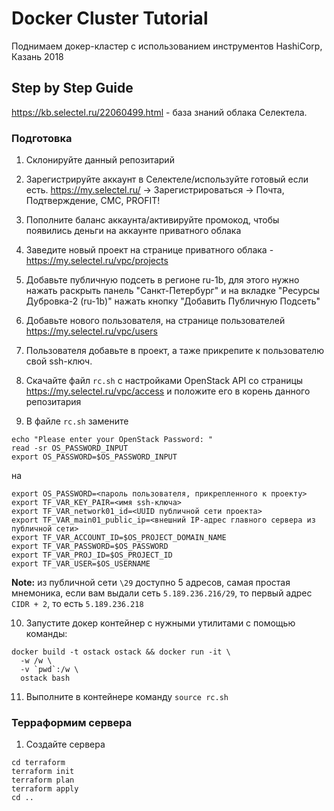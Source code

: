 # Docker Cluster Tutorial

Поднимаем докер-кластер с использованием инструментов HashiCorp, Казань 2018

## Step by Step Guide

https://kb.selectel.ru/22060499.html - база знаний облака Селектела.

### Подготовка

1. Склонируйте данный репозитарий

1. Зарегистрируйте аккаунт в Селектеле/используйте готовый если есть. https://my.selectel.ru/ -> Зарегистрироваться -> Почта, Подтверждение, СМС, PROFIT!

1. Пополните баланс аккаунта/активируйте промокод, чтобы появились деньги на аккаунте приватного облака

1. Заведите новый проект на странице приватного облака - https://my.selectel.ru/vpc/projects

1. Добавьте публичную подсеть в регионе ru-1b, для этого нужно нажать раскрыть панель "Санкт-Петербург" и на вкладке "Ресурсы Дубровка-2 (ru-1b)" нажать кнопку "Добавить Публичную Подсеть"

1. Добавьте нового пользователя, на странице пользователей https://my.selectel.ru/vpc/users

1. Пользователя добавьте в проект, а таже прикрепите к пользователю свой ssh-ключ.

1. Скачайте файл `rc.sh` с настройками OpenStack API со страницы https://my.selectel.ru/vpc/access и положите его в корень данного репозитария

1. В файле `rc.sh` замените

```
echo "Please enter your OpenStack Password: "
read -sr OS_PASSWORD_INPUT
export OS_PASSWORD=$OS_PASSWORD_INPUT
```

на

```
export OS_PASSWORD=<пароль пользователя, прикрепленного к проекту>
export TF_VAR_KEY_PAIR=<имя ssh-ключа>
export TF_VAR_network01_id=<UUID публичной сети проекта>
export TF_VAR_main01_public_ip=<внешний IP-адрес главного сервера из публичной сети>
export TF_VAR_ACCOUNT_ID=$OS_PROJECT_DOMAIN_NAME
export TF_VAR_PASSWORD=$OS_PASSWORD
export TF_VAR_PROJ_ID=$OS_PROJECT_ID
export TF_VAR_USER=$OS_USERNAME
```

**Note:** из публичной сети `\29` доступно 5 адресов, самая простая мнемоника, если вам выдали сеть `5.189.236.216/29`, то первый адрес `CIDR + 2`, то есть `5.189.236.218`

10. Запустите докер контейнер с нужными утилитами с помощью команды:

```
docker build -t ostack ostack && docker run -it \
  -w /w \
  -v `pwd`:/w \
  ostack bash
```

11. Выполните в контейнере команду `source rc.sh`


### Терраформим сервера

1. Создайте сервера

```
cd terraform
terraform init
terraform plan
terraform apply
cd ..
```
